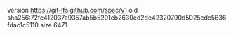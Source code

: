 version https://git-lfs.github.com/spec/v1
oid sha256:72fc412037a9357ab5b5291eb2630ed2de42320790d5025cdc5636fdac1c5110
size 6471

